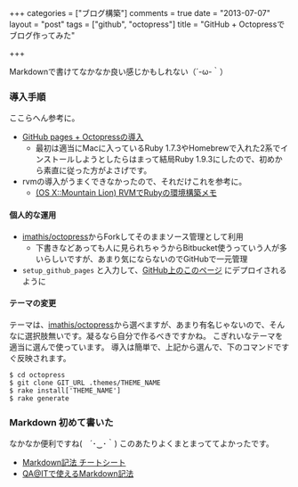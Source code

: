 +++
categories = ["ブログ構築"]
comments = true
date = "2013-07-07"
layout = "post"
tags = ["github", "octopress"]
title = "GitHub + Octopressでブログ作ってみた"

+++

Markdownで書けてなかなか良い感じかもしれない（´-ω-｀）

### 導入手順
ここらへん参考に。

- [GitHub pages + Octopressの導入](http://rcmdnk.github.io/blog/2013/03/07/setup-octopress/)
  * 最初は適当にMacに入っているRuby 1.7.3やHomebrewで入れた2系でインストールしようとしたらはまって結局Ruby 1.9.3にしたので、初めから素直に従った方がよさげです。
- rvmの導入がうまくできなかったので、それだけこれを参考に。
  * [(OS X::Mountain Lion) RVMでRubyの環境構築メモ](http://jitsu102.hatenablog.com/entry/2012/11/23/162034)

#### 個人的な運用

- [imathis/octopress](https://github.com/imathis/octopress)からForkしてそのままソース管理として利用
  * 下書きなどあっても人に見られちゃうからBitbucket使うっていう人が多いらしいですが、あまり気にならないのでGitHubで一元管理
- `setup_github_pages` と入力して、[GitHub上のこのページ](http://mono0926.github.io) にデプロイされるように

<!-- more -->

#### テーマの変更
テーマは、[imathis/octopress](https://github.com/imathis/octopress/wiki/3rd-Party-Octopress-Themes)から選べますが、あまり有名じゃないので、そんなに選択肢無いです。凝るなら自分で作るべきですかね。
こぎれいなテーマを適当に選んで使っています。
導入は簡単で、上記から選んで、下のコマンドですぐ反映されます。

```
$ cd octopress
$ git clone GIT_URL .themes/THEME_NAME
$ rake install['THEME_NAME']
$ rake generate
```


### Markdown 初めて書いた
なかなか便利ですね(　´･‿･｀)
このあたりよくまとまっててよかったです。

- [Markdown記法 チートシート](http://qiita.com/Qiita/items/c686397e4a0f4f11683d)
- [QA@ITで使えるMarkdown記法](http://qa.atmarkit.co.jp/docs/markdown)
